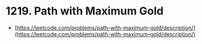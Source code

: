# 1219. Path with Maximum Gold

- [https://leetcode.com/problems/path-with-maximum-gold/description/](https://leetcode.com/problems/path-with-maximum-gold/description/)
